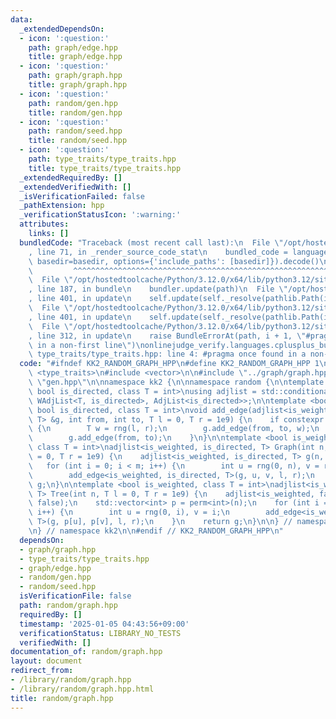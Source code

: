 ```yaml
---
data:
  _extendedDependsOn:
  - icon: ':question:'
    path: graph/edge.hpp
    title: graph/edge.hpp
  - icon: ':question:'
    path: graph/graph.hpp
    title: graph/graph.hpp
  - icon: ':question:'
    path: random/gen.hpp
    title: random/gen.hpp
  - icon: ':question:'
    path: random/seed.hpp
    title: random/seed.hpp
  - icon: ':question:'
    path: type_traits/type_traits.hpp
    title: type_traits/type_traits.hpp
  _extendedRequiredBy: []
  _extendedVerifiedWith: []
  _isVerificationFailed: false
  _pathExtension: hpp
  _verificationStatusIcon: ':warning:'
  attributes:
    links: []
  bundledCode: "Traceback (most recent call last):\n  File \"/opt/hostedtoolcache/Python/3.12.0/x64/lib/python3.12/site-packages/onlinejudge_verify/documentation/build.py\"\
    , line 71, in _render_source_code_stat\n    bundled_code = language.bundle(stat.path,\
    \ basedir=basedir, options={'include_paths': [basedir]}).decode()\n          \
    \         ^^^^^^^^^^^^^^^^^^^^^^^^^^^^^^^^^^^^^^^^^^^^^^^^^^^^^^^^^^^^^^^^^^^^^^^^^^^^^^^^^\n\
    \  File \"/opt/hostedtoolcache/Python/3.12.0/x64/lib/python3.12/site-packages/onlinejudge_verify/languages/cplusplus.py\"\
    , line 187, in bundle\n    bundler.update(path)\n  File \"/opt/hostedtoolcache/Python/3.12.0/x64/lib/python3.12/site-packages/onlinejudge_verify/languages/cplusplus_bundle.py\"\
    , line 401, in update\n    self.update(self._resolve(pathlib.Path(included), included_from=path))\n\
    \  File \"/opt/hostedtoolcache/Python/3.12.0/x64/lib/python3.12/site-packages/onlinejudge_verify/languages/cplusplus_bundle.py\"\
    , line 401, in update\n    self.update(self._resolve(pathlib.Path(included), included_from=path))\n\
    \  File \"/opt/hostedtoolcache/Python/3.12.0/x64/lib/python3.12/site-packages/onlinejudge_verify/languages/cplusplus_bundle.py\"\
    , line 312, in update\n    raise BundleErrorAt(path, i + 1, \"#pragma once found\
    \ in a non-first line\")\nonlinejudge_verify.languages.cplusplus_bundle.BundleErrorAt:\
    \ type_traits/type_traits.hpp: line 4: #pragma once found in a non-first line\n"
  code: "#ifndef KK2_RANDOM_GRAPH_HPP\n#define KK2_RANDOM_GRAPH_HPP 1\n\n#include\
    \ <type_traits>\n#include <vector>\n\n#include \"../graph/graph.hpp\"\n#include\
    \ \"gen.hpp\"\n\nnamespace kk2 {\n\nnamespace random {\n\ntemplate <bool is_weighted,\
    \ bool is_directed, class T = int>\nusing adjlist = std::conditional<is_weighted,\
    \ WAdjList<T, is_directed>, AdjList<is_directed>>;\n\ntemplate <bool is_weighted,\
    \ bool is_directed, class T = int>\nvoid add_edge(adjlist<is_weighted, is_directed,\
    \ T> &g, int from, int to, T l = 0, T r = 1e9) {\n    if constexpr (is_weighted)\
    \ {\n        T w = rng(l, r);\n        g.add_edge(from, to, w);\n    } else {\n\
    \        g.add_edge(from, to);\n    }\n}\n\ntemplate <bool is_weighted, bool is_directed,\
    \ class T = int>\nadjlist<is_weighted, is_directed, T> Graph(int n, int m, T l\
    \ = 0, T r = 1e9) {\n    adjlist<is_weighted, is_directed, T> g(n, false);\n \
    \   for (int i = 0; i < m; i++) {\n        int u = rng(0, n), v = rng(0, n);\n\
    \        add_edge<is_weighted, is_directed, T>(g, u, v, l, r);\n    }\n    return\
    \ g;\n}\n\ntemplate <bool is_weighted, class T = int>\nadjlist<is_weighted, false,\
    \ T> Tree(int n, T l = 0, T r = 1e9) {\n    adjlist<is_weighted, false, T> g(n,\
    \ false);\n    std::vector<int> p = perm<int>(n);\n    for (int i = 1; i < n;\
    \ i++) {\n        int u = rng(0, i), v = i;\n        add_edge<is_weighted, false,\
    \ T>(g, p[u], p[v], l, r);\n    }\n    return g;\n}\n\n} // namespace random\n\
    \n} // namespace kk2\n\n#endif // KK2_RANDOM_GRAPH_HPP\n"
  dependsOn:
  - graph/graph.hpp
  - type_traits/type_traits.hpp
  - graph/edge.hpp
  - random/gen.hpp
  - random/seed.hpp
  isVerificationFile: false
  path: random/graph.hpp
  requiredBy: []
  timestamp: '2025-01-05 04:43:56+09:00'
  verificationStatus: LIBRARY_NO_TESTS
  verifiedWith: []
documentation_of: random/graph.hpp
layout: document
redirect_from:
- /library/random/graph.hpp
- /library/random/graph.hpp.html
title: random/graph.hpp
---
```

